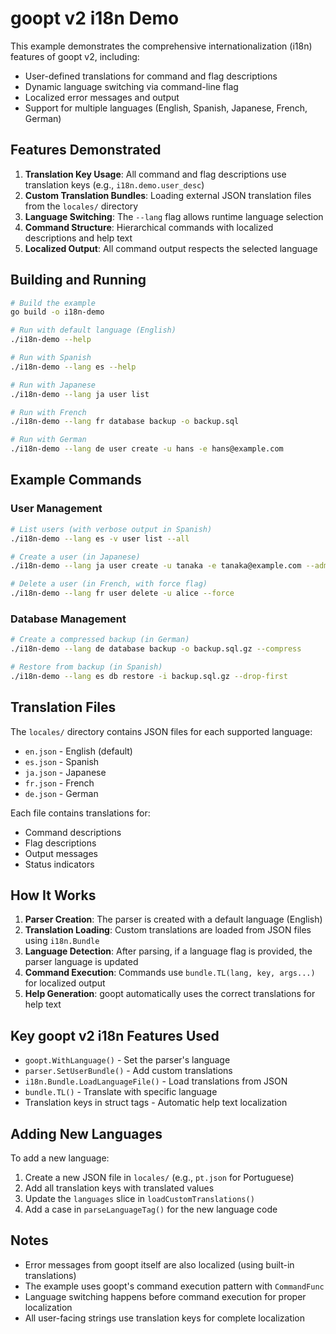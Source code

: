 # goopt v2 i18n Demo

This example demonstrates the comprehensive internationalization (i18n) features of goopt v2, including:

- User-defined translations for command and flag descriptions
- Dynamic language switching via command-line flag
- Localized error messages and output
- Support for multiple languages (English, Spanish, Japanese, French, German)

## Features Demonstrated

1. **Translation Key Usage**: All command and flag descriptions use translation keys (e.g., `i18n.demo.user_desc`)
2. **Custom Translation Bundles**: Loading external JSON translation files from the `locales/` directory
3. **Language Switching**: The `--lang` flag allows runtime language selection
4. **Command Structure**: Hierarchical commands with localized descriptions and help text
5. **Localized Output**: All command output respects the selected language

## Building and Running

```bash
# Build the example
go build -o i18n-demo

# Run with default language (English)
./i18n-demo --help

# Run with Spanish
./i18n-demo --lang es --help

# Run with Japanese
./i18n-demo --lang ja user list

# Run with French
./i18n-demo --lang fr database backup -o backup.sql

# Run with German
./i18n-demo --lang de user create -u hans -e hans@example.com
```

## Example Commands

### User Management

```bash
# List users (with verbose output in Spanish)
./i18n-demo --lang es -v user list --all

# Create a user (in Japanese)
./i18n-demo --lang ja user create -u tanaka -e tanaka@example.com --admin

# Delete a user (in French, with force flag)
./i18n-demo --lang fr user delete -u alice --force
```

### Database Management

```bash
# Create a compressed backup (in German)
./i18n-demo --lang de database backup -o backup.sql.gz --compress

# Restore from backup (in Spanish)
./i18n-demo --lang es db restore -i backup.sql.gz --drop-first
```

## Translation Files

The `locales/` directory contains JSON files for each supported language:

- `en.json` - English (default)
- `es.json` - Spanish
- `ja.json` - Japanese
- `fr.json` - French
- `de.json` - German

Each file contains translations for:
- Command descriptions
- Flag descriptions
- Output messages
- Status indicators

## How It Works

1. **Parser Creation**: The parser is created with a default language (English)
2. **Translation Loading**: Custom translations are loaded from JSON files using `i18n.Bundle`
3. **Language Detection**: After parsing, if a language flag is provided, the parser language is updated
4. **Command Execution**: Commands use `bundle.TL(lang, key, args...)` for localized output
5. **Help Generation**: goopt automatically uses the correct translations for help text

## Key goopt v2 i18n Features Used

- `goopt.WithLanguage()` - Set the parser's language
- `parser.SetUserBundle()` - Add custom translations
- `i18n.Bundle.LoadLanguageFile()` - Load translations from JSON
- `bundle.TL()` - Translate with specific language
- Translation keys in struct tags - Automatic help text localization

## Adding New Languages

To add a new language:

1. Create a new JSON file in `locales/` (e.g., `pt.json` for Portuguese)
2. Add all translation keys with translated values
3. Update the `languages` slice in `loadCustomTranslations()`
4. Add a case in `parseLanguageTag()` for the new language code

## Notes

- Error messages from goopt itself are also localized (using built-in translations)
- The example uses goopt's command execution pattern with `CommandFunc`
- Language switching happens before command execution for proper localization
- All user-facing strings use translation keys for complete localization